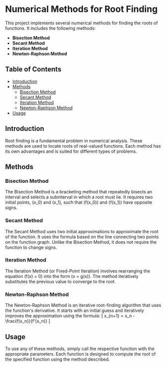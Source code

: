 # Numerical Methods for Root Finding

This project implements several numerical methods for finding the roots of functions. It includes the following methods:

- **Bisection Method**
- **Secant Method**
- **Iteration Method**
- **Newton-Raphson Method**

## Table of Contents

- [Introduction](#introduction)
- [Methods](#methods)
  - [Bisection Method](#bisection-method)
  - [Secant Method](#secant-method)
  - [Iteration Method](#iteration-method)
  - [Newton-Raphson Method](#newton-raphson-method)
- [Usage](#usage)

## Introduction

Root finding is a fundamental problem in numerical analysis. These methods are used to locate roots of real-valued functions. Each method has its own advantages and is suited for different types of problems.

## Methods

### Bisection Method

The Bisection Method is a bracketing method that repeatedly bisects an interval and selects a subinterval in which a root must lie. It requires two initial points, \(x_0\) and \(x_1\), such that \(f(x_0)\) and \(f(x_1)\) have opposite signs.

### Secant Method

The Secant Method uses two initial approximations to approximate the root of the function. It uses the formula based on the line connecting two points on the function graph. Unlike the Bisection Method, it does not require the function to change signs.

### Iteration Method

The Iteration Method (or Fixed-Point Iteration) involves rearranging the equation \(f(x) = 0\) into the form \(x = g(x)\). The method iteratively substitutes the previous value to converge to the root.

### Newton-Raphson Method

The Newton-Raphson Method is an iterative root-finding algorithm that uses the function's derivative. It starts with an initial guess and iteratively improves the approximation using the formula:
\[ x_{n+1} = x_n - \frac{f(x_n)}{f'(x_n)} \]

## Usage

To use any of these methods, simply call the respective function with the appropriate parameters. Each function is designed to compute the root of the specified function using the method described.
